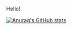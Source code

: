 Hello!

[![Anurag's GitHub stats](https://github-readme-stats.vercel.app/api?username=chtang-hmc)](https://github.com/anuraghazra/github-readme-stats)
